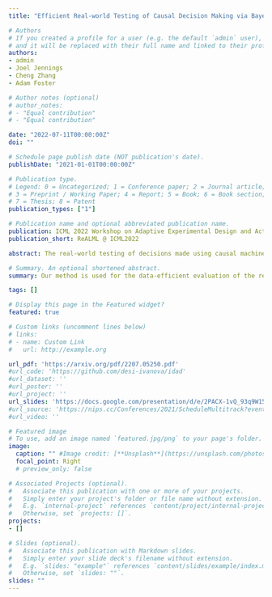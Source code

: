 ```yaml
---
title: "Efficient Real-world Testing of Causal Decision Making via Bayesian Experimental Design for Contextual Optimisation"

# Authors
# If you created a profile for a user (e.g. the default `admin` user), write the username (folder name) here
# and it will be replaced with their full name and linked to their profile.
authors:
- admin
- Joel Jennings
- Cheng Zhang
- Adam Foster

# Author notes (optional)
# author_notes:
# - "Equal contribution"
# - "Equal contribution"

date: "2022-07-11T00:00:00Z"
doi: ""

# Schedule page publish date (NOT publication's date).
publishDate: "2021-01-01T00:00:00Z"

# Publication type.
# Legend: 0 = Uncategorized; 1 = Conference paper; 2 = Journal article;
# 3 = Preprint / Working Paper; 4 = Report; 5 = Book; 6 = Book section;
# 7 = Thesis; 8 = Patent
publication_types: ["1"]

# Publication name and optional abbreviated publication name.
publication: ICML 2022 Workshop on Adaptive Experimental Design and Active Learning in the Real World
publication_short: ReALML @ ICML2022

abstract: The real-world testing of decisions made using causal machine learning models is an essential prerequisite for their successful application. We focus on evaluating and improving contextual treatment assignment decisions--these are personalised treatments applied to e.g. customers, each with their own contextual information, with the aim of maximising a reward. In this paper we introduce a model-agnostic framework for gathering data to evaluate and improve contextual decision making through Bayesian Experimental Design. Specifically, our method is used for the data-efficient evaluation of the regret of past treatment assignments. Unlike approaches such as A/B testing, our method avoids assigning treatments that are known to be highly sub-optimal, whilst engaging in some exploration to gather pertinent information. We achieve this by introducing an information-based design objective, which we optimise end-to-end. Our method applies to discrete and continuous treatments. Comparing our information-theoretic approach to baselines in several simulation studies demonstrates the superior performance of our proposed approach.

# Summary. An optional shortened abstract.
summary: Our method is used for the data-efficient evaluation of the regret of past treatment assignments. Unlike approaches such as A/B testing, our method avoids assigning treatments that are known to be highly sub-optimal, whilst engaging in some exploration to gather pertinent information. We achieve this by introducing an information-based design objective, which we optimise end-to-end..

tags: []

# Display this page in the Featured widget?
featured: true

# Custom links (uncomment lines below)
# links:
# - name: Custom Link
#   url: http://example.org

url_pdf: 'https://arxiv.org/pdf/2207.05250.pdf'
#url_code: 'https://github.com/desi-ivanova/idad'
#url_dataset: ''
#url_poster: ''
#url_project: ''
url_slides: 'https://docs.google.com/presentation/d/e/2PACX-1vQ_93q9W15y4K0tAO0fqb8PzaFSGpPfcLqMNRIJI6IciN3DSuNh9GHEaMp8BE-bJ8pTxRJBjuIwumxe/pub?start=false&loop=false&delayms=3000'
#url_source: 'https://nips.cc/Conferences/2021/ScheduleMultitrack?event=26928'
#url_video: ''

# Featured image
# To use, add an image named `featured.jpg/png` to your page's folder.
image:
  caption: "" #Image credit: [**Unsplash**](https://unsplash.com/photos/pLCdAaMFLTE)
  focal_point: Right
  # preview_only: false

# Associated Projects (optional).
#   Associate this publication with one or more of your projects.
#   Simply enter your project's folder or file name without extension.
#   E.g. `internal-project` references `content/project/internal-project/index.md`.
#   Otherwise, set `projects: []`.
projects:
- []

# Slides (optional).
#   Associate this publication with Markdown slides.
#   Simply enter your slide deck's filename without extension.
#   E.g. `slides: "example"` references `content/slides/example/index.md`.
#   Otherwise, set `slides: ""`.
slides: ""
---
```

